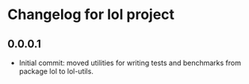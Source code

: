Changelog for lol project
================================

0.0.0.1
----
 * Initial commit: moved utilities for writing tests and benchmarks from package lol to lol-utils.

